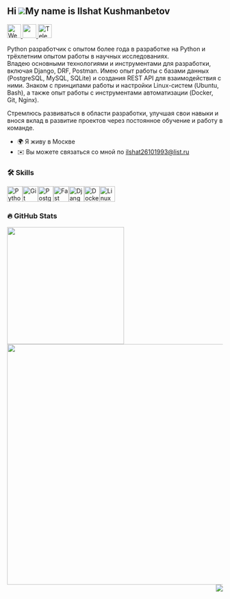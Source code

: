 Hi ![](https://user-images.githubusercontent.com/18350557/176309783-0785949b-9127-417c-8b55-ab5a4333674e.gif)My name is Ilshat Kushmanbetov
------------------------

<a href="https://ilshat2.github.io/" target="_blank" rel="noreferrer">
  <img src="https://img.icons8.com/ios/452/worldwide-location.png" alt="Website" width="32" height="32">
</a>

<a href="https://www.linkedin.com/in/ilshat2/" target="_blank" rel="noreferrer"> 
<picture> 
<source media="(prefers-color-scheme: dark)" srcset="https://raw.githubusercontent.com/danielcranney/readme-generator/main/public/icons/socials/linkedin-dark.svg" /> 
<source media="(prefers-color-scheme: light)" srcset="https://raw.githubusercontent.com/danielcranney/readme-generator/main/public/icons/socials/linkedin.svg" /> 
<img src="https://raw.githubusercontent.com/danielcranney/readme-generator/main/public/icons/socials/linkedin.svg" width="32" height="32" /> 
</picture> 
</a>
<a href="https://t.me/spasibo24" target="_blank">
<img src="https://upload.wikimedia.org/wikipedia/commons/8/82/Telegram_logo.svg" alt="Telegram" width="32" height="32">
</a>


Python разработчик с опытом более года в разработке на Python и трёхлетним опытом работы в научных исследованиях.       
Владею основными технологиями и инструментами для разработки, включая Django, DRF, Postman.
Имею опыт работы с базами данных (PostgreSQL, MySQL, SQLite) и создания REST API для взаимодействия с ними. Знаком с принципами работы и настройки Linux-систем (Ubuntu, Bash), а также опыт работы с инструментами автоматизации (Docker, Git, Nginx).

Стремлюсь развиваться в области разработки, улучшая свои навыки и внося вклад в развитие проектов через постоянное обучение и работу в команде.

* 🌍 Я живу в Москве
* ✉️ Вы можете связаться со мной по ilshat26101993@list.ru

### :hammer_and_wrench: Skills

<div>
<p align="left">
<a href="https://www.python.org/" target="_blank" rel="noreferrer"><img src="https://raw.githubusercontent.com/danielcranney/readme-generator/main/public/icons/skills/python-colored.svg" width="36" height="36" alt="Python" /></a><a href="https://git-scm.com/" target="_blank" rel="noreferrer"><img src="https://raw.githubusercontent.com/danielcranney/readme-generator/main/public/icons/skills/git-colored.svg" width="36" height="36" alt="Git" /></a><a href="https://www.postgresql.org/" target="_blank" rel="noreferrer"><img src="https://raw.githubusercontent.com/danielcranney/readme-generator/main/public/icons/skills/postgresql-colored.svg" width="36" height="36" alt="PostgreSQL" /></a><a href="https://fastapi.tiangolo.com/" target="_blank" rel="noreferrer"><img src="https://raw.githubusercontent.com/danielcranney/readme-generator/main/public/icons/skills/fastapi-colored.svg" width="36" height="36" alt="Fast API" /></a><a href="https://www.djangoproject.com/" target="_blank" rel="noreferrer"><img src="https://raw.githubusercontent.com/danielcranney/readme-generator/main/public/icons/skills/django-colored.svg" width="36" height="36" alt="Django" /></a><a href="https://www.docker.com/" target="_blank" rel="noreferrer"><img src="https://raw.githubusercontent.com/danielcranney/readme-generator/main/public/icons/skills/docker-colored.svg" width="36" height="36" alt="Docker" /></a><a href="https://www.linux.org" target="_blank" rel="noreferrer"><img src="https://raw.githubusercontent.com/danielcranney/readme-generator/main/public/icons/skills/linux-colored.svg" width="36" height="36" alt="Linux" /></a>    <br>  
</p>
</div>

### :fire: GitHub Stats

<div>
    <img src="http://github-profile-summary-cards.vercel.app/api/cards/repos-per-language?username=ilshat2&theme=default" width="273"/>
    <img src="http://github-profile-summary-cards.vercel.app/api/cards/profile-details?username=ilshat2&theme=github" width="561"/>
</div>

<div id="views" align="right">
  <img src="https://komarev.com/ghpvc/?username=ilshat2"/>          
</div>
